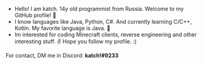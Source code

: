 - Hello! I am katch. 14y old programmist from Russia. Welcome to my GitHub profile! 🙂
- I know languages like Java, Python, C#. And currently learning C/C++, Kotlin. My favorite language is Java. 🥳
- Im interested for coding Minecraft clients, reverse engineering and other interesting stuff. ✌
Hope you follow my profile. :)

For contact, DM me in Discord: **katch!#9233**
